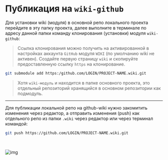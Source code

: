 # Публикация на `wiki-github`


 Для установки wiki (модуля) в основной репо локального проекта перейдите в эту папку проекта, далее выполните в терминале по адресу данной папки команду клонирования (установки) модуля `wiki-github`:

>Ссылка клонирования можно получить на активированной в настройках аккаунта `GitHub` модуля `WIKI` (по умолчанию wiki не активен). Создайте первую страницу `wiki` и скопируйте предоставленную ссылку `https` на клонирование.

```zsh
git submodule add https:/github.com/LOGIN/PROJECT-NAME.wiki.git
```
>Хотя `wiki-модуль` и находится в папке основного проекта, это отдельный репозиторий хранящийся в основном репозитории как подмодуль.

---

 Для публикации локальной репо на github-wiki нужно закомитить изменения через редактор, а отправить изменения (push) как отдельного репо из папки `.wiki` через редактор или через терминал командой:

```zsh
git push https://github.com/LOGIN/PROJECT-NAME.wiki.git
```
<br>

![img](http://1.bp.blogspot.com/-hOxN5KX2KfY/YPplNP_w6xI/AAAAAAAAGz0/nNxSLwD5lnQhvFnce_DzmIoSRWyY9A3QACLcBGAsYHQ/s800/theend-beats.png)